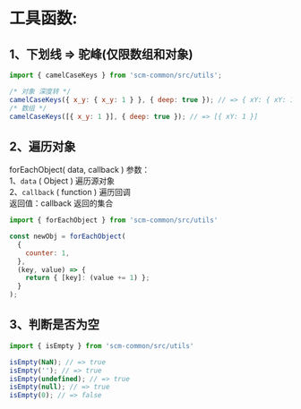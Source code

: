 <!--
 * @Author: your name
 * @Date: 2020-12-14 22:40:53
 * @LastEditTime: 2020-12-14 23:36:58
 * @LastEditors: Please set LastEditors
 * @Description: In User Settings Edit
 * @FilePath: /scm-common/docs/uilts/README.md
-->

# 工具函数:


  ## 1、下划线 => 驼峰(仅限数组和对象)  
  ```js
  import { camelCaseKeys } from 'scm-common/src/utils';

  /* 对象 深度转 */
  camelCaseKeys({ x_y: { x_y: 1 } }, { deep: true }); // => { xY: { xY: 1 } }
  /* 数组 */
  camelCaseKeys([{ x_y: 1 }], { deep: true }); // => [{ xY: 1 }]
  ```

  ## 2、遍历对象
  forEachObject( data, callback )
    参数：  
    1、`data` ( Object ) 遍历源对象  
    2、`callback` ( function ) 遍历回调  
    返回值：callback 返回的集合  
  ```js
  import { forEachObject } from 'scm-common/src/utils'

  const newObj = forEachObject(
    {
      counter: 1,
    },
    (key, value) => {
      return { [key]: (value += 1) };
    }
  );
  ```

  ## 3、判断是否为空

```js
import { isEmpty } from 'scm-common/src/utils'

isEmpty(NaN); // => true
isEmpty(''); // => true
isEmpty(undefined); // => true
isEmpty(null); // => true
isEmpty(0); // => false
```
